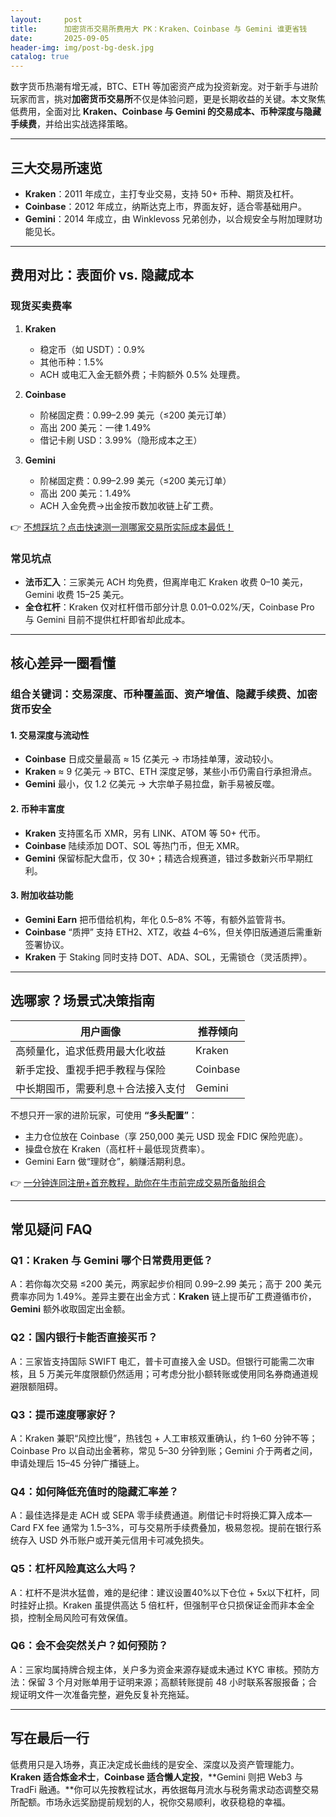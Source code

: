 ```yaml
---
layout:     post
title:      加密货币交易所费用大 PK：Kraken、Coinbase 与 Gemini 谁更省钱
date:       2025-09-05
header-img: img/post-bg-desk.jpg
catalog: true
---
```


数字货币热潮有增无减，BTC、ETH 等加密资产成为投资新宠。对于新手与进阶玩家而言，挑对**加密货币交易所**不仅是体验问题，更是长期收益的关键。本文聚焦低费用，全面对比 **Kraken、Coinbase 与 Gemini 的交易成本、币种深度与隐藏手续费**，并给出实战选择策略。

---

## 三大交易所速览
- **Kraken**：2011 年成立，主打专业交易，支持 50+ 币种、期货及杠杆。
- **Coinbase**：2012 年成立，纳斯达克上市，界面友好，适合零基础用户。
- **Gemini**：2014 年成立，由 Winklevoss 兄弟创办，以合规安全与附加理财功能见长。

---

## 费用对比：表面价 vs. 隐藏成本

### 现货买卖费率
1. **Kraken**  
   - 稳定币（如 USDT）：0.9%  
   - 其他币种：1.5%  
   - ACH 或电汇入金无额外费；卡购额外 0.5% 处理费。

2. **Coinbase**  
   - 阶梯固定费：0.99–2.99 美元（≤200 美元订单）  
   - 高出 200 美元：一律 1.49%  
   - 借记卡刷 USD：3.99%（隐形成本之王）

3. **Gemini**  
   - 阶梯固定费：0.99–2.99 美元（≤200 美元订单）  
   - 高出 200 美元：1.49%  
   - ACH 入金免费→出金按币数加收链上矿工费。

👉 [不想踩坑？点击快速测一测哪家交易所实际成本最低！](https://okxdog.com/)

### 常见坑点
- **法币汇入**：三家美元 ACH 均免费，但离岸电汇 Kraken 收费 0–10 美元，Gemini 收费 15–25 美元。  
- **全仓杠杆**：Kraken 仅对杠杆借币部分计息 0.01–0.02%/天，Coinbase Pro 与 Gemini 目前不提供杠杆即省却此成本。

---

## 核心差异一圈看懂

### 组合关键词：交易深度、币种覆盖面、资产增值、隐藏手续费、加密货币安全

#### 1. 交易深度与流动性
- **Coinbase** 日成交量最高 ≈ 15 亿美元 → 市场挂单薄，波动较小。  
- **Kraken** ≈ 9 亿美元 → BTC、ETH 深度足够，某些小币仍需自行承担滑点。  
- **Gemini** 最小，仅 1.2 亿美元 → 大宗单子易拉盘，新手易被反噬。

#### 2. 币种丰富度
- **Kraken** 支持匿名币 XMR，另有 LINK、ATOM 等 50+ 代币。  
- **Coinbase** 陆续添加 DOT、SOL 等热门币，但无 XMR。  
- **Gemini** 保留标配大盘币，仅 30+；精选合规赛道，错过多数新兴币早期红利。

#### 3. 附加收益功能
- **Gemini Earn** 把币借给机构，年化 0.5–8% 不等，有额外监管背书。  
- **Coinbase** “质押” 支持 ETH2、XTZ，收益 4–6%，但关停旧版通道后需重新签署协议。  
- **Kraken** 于 Staking 同时支持 DOT、ADA、SOL，无需锁仓（灵活质押）。

---

## 选哪家？场景式决策指南

| 用户画像 | 推荐倾向 |
| --- | --- |
| 高频量化，追求低费用最大化收益 | Kraken |
| 新手定投、重视手把手教程与保险 | Coinbase |
| 中长期囤币，需要利息＋合法接入支付 | Gemini |

不想只开一家的进阶玩家，可使用 **“多头配置”**：  
- 主力仓位放在 Coinbase（享 250,000 美元 USD 现金 FDIC 保险兜底）。  
- 操盘仓放在 Kraken（高杠杆＋最低现货费率）。  
- Gemini Earn 做“理财仓”，躺赚活期利息。

👉 [一分钟连同注册+首充教程，助你在牛市前完成交易所备胎组合](https://okxdog.com/)

---

## 常见疑问 FAQ

### Q1：Kraken 与 Gemini 哪个日常费用更低？
A：若你每次交易 ≤200 美元，两家起步价相同 0.99–2.99 美元；高于 200 美元费率亦同为 1.49%。差异主要在出金方式：**Kraken** 链上提币矿工费遵循市价，**Gemini** 额外收取固定出金额。

### Q2：国内银行卡能否直接买币？
A：三家皆支持国际 SWIFT 电汇，普卡可直接入金 USD。但银行可能需二次审核，且 5 万美元年度限额仍然适用；可考虑分批小额转账或使用同名券商通道规避限额阻碍。

### Q3：提币速度哪家好？
A：Kraken 兼职“风控比慢”，热钱包 + 人工审核双重确认，约 1–60 分钟不等；Coinbase Pro 以自动出金著称，常见 5–30 分钟到账；Gemini 介于两者之间，申请处理后 15–45 分钟广播链上。

### Q4：如何降低充值时的隐藏汇率差？
A：最佳选择是走 ACH 或 SEPA 零手续费通道。刷借记卡时将换汇算入成本—Card FX fee 通常为 1.5–3%，可与交易所手续费叠加，极易忽视。提前在银行系统存入 USD 外币账户或开美元信用卡可减免损失。

### Q5：杠杆风险真这么大吗？
A：杠杆不是洪水猛兽，难的是纪律：建议设置40%以下仓位 + 5x以下杠杆，同时挂好止损。Kraken 虽提供高达 5 倍杠杆，但强制平仓只损保证金而非本金全损，控制全局风险可有效保值。

### Q6：会不会突然关户？如何预防？
A：三家均属持牌合规主体，关户多为资金来源存疑或未通过 KYC 审核。预防方法：保留 3 个月对账单用于证明来源；高额转账提前 48 小时联系客服报备；合规证明文件一次准备完整，避免反复补充拖延。

---

## 写在最后一行

低费用只是入场券，真正决定成长曲线的是安全、深度以及资产管理能力。**Kraken 适合炼金术士**，**Coinbase 适合懒人定投**，**Gemini 则把 Web3 与 TradFi 融通。**你可以先按教程试水，再依据每月流水与税务需求动态调整交易所配额。市场永远奖励提前规划的人，祝你交易顺利，收获稳稳的幸福。